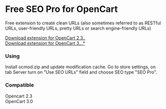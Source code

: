 # Free SEO Pro for OpenCart
Free extension to create clean URLs (also sometimes referred to as RESTful URLs, user-friendly URLs, pretty URLs or search engine-friendly URLs)

[Download extension for OpenCart 2.3.*.*](https://github.com/eniarku/seo_pro/raw/main/seo_pro_oc23.ocmod.zip)<br/>
[Download extension for OpenCart 3.*.*.*](https://github.com/eniarku/seo_pro/raw/main/seo_pro_oc3.ocmod.zip)

### Using
Install ocmod.zip and update modification cache. 
Go to store settings, on tab Server turn on "Use SEO URLs" field and choose SEO type "SEO Pro".

### Compatible
Opencart 2.3<br/>
OpenCart 3.0
